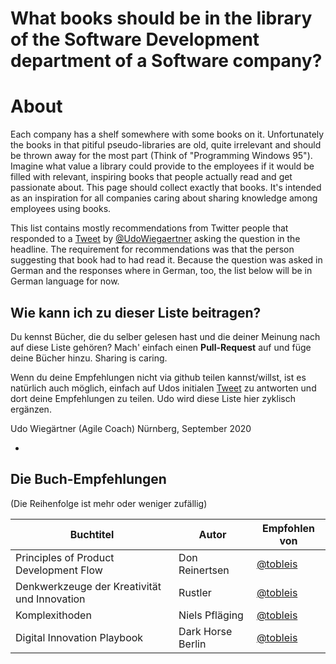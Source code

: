 # What books should be in the library of the Software Development department of a Software company?

# About
Each company has a shelf somewhere with some books on it. Unfortunately the books in that pitiful pseudo-libraries are old, quite irrelevant and should be thrown away for the most part (Think of "Programming Windows 95").
Imagine what value a library could provide to the employees if it would be filled with relevant, inspiring books that people actually read and get passionate about.
This page should collect exactly that books.
It's intended as an inspiration for all companies caring about sharing knowledge among employees using books.


This list contains mostly recommendations from Twitter people that responded to a [Tweet](https://twitter.com/udowiegaertner/status/1299232751380582401) by [@UdoWiegaertner](http://www.twitter.com/udowiegaertner) asking the question in the headline. The requirement for recommendations was that the person suggesting that book had to had read it.
Because the question was asked in German and the responses where in German, too, the list below will be in German language for now.

## Wie kann ich zu dieser Liste beitragen?
Du kennst Bücher, die du selber gelesen hast und die deiner Meinung nach auf diese Liste gehören? Mach' einfach einen **Pull-Request** auf und füge deine Bücher hinzu. Sharing is caring.

Wenn du deine Empfehlungen nicht via github teilen kannst/willst, ist es natürlich auch möglich, einfach auf Udos initialen [Tweet](https://twitter.com/udowiegaertner/status/1299232751380582401) zu antworten und dort deine Empfehlungen zu teilen. Udo wird diese Liste hier zyklisch ergänzen.

Udo Wiegärtner (Agile Coach)
Nürnberg, September 2020

-

## Die Buch-Empfehlungen
(Die Reihenfolge ist mehr oder weniger zufällig)

| Buchtitel  | Autor | Empfohlen von  |
|---|---|---|
| Principles of Product Development Flow | Don Reinertsen | [@tobleis](https://twitter.com/tobleis) |
| Denkwerkzeuge der Kreativität und Innovation | Rustler | [@tobleis](https://twitter.com/tobleis) | 
| Komplexithoden | Niels Pfläging | [@tobleis](https://twitter.com/tobleis) | 
| Digital Innovation Playbook | Dark Horse Berlin | [@tobleis](https://twitter.com/tobleis) | 
